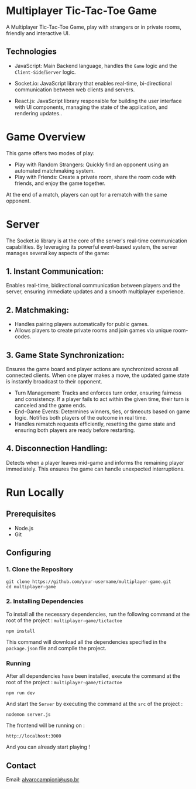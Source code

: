 
# Multiplayer Tic-Tac-Toe Game
A Multiplayer Tic-Tac-Toe Game, play with strangers or in private rooms, friendly and interactive UI.





## Technologies
- JavaScript: Main Backend language, handles the `Game` logic and the `Client-Side`/`Server` logic.

- Socket.io: JavaScript library that enables real-time, bi-directional communication between web clients and servers.

- React.js: JavaScript library responsible for building the user interface with UI components, managing the state of the application, and rendering updates..

# Game Overview
This game offers two modes of play:

- Play with Random Strangers: Quickly find an opponent using an automated matchmaking system.
- Play with Friends: Create a private room, share the room code with friends, and enjoy the game together.

At the end of a match, players can opt for a rematch with the same opponent.

# Server

The Socket.io library is at the core of the server's real-time communication capabilities. By leveraging its powerful event-based system, the server manages several key aspects of the game:


## 1. Instant Communication:
Enables real-time, bidirectional communication between players and the server, ensuring immediate updates and a smooth multiplayer experience.

## 2. Matchmaking:
- Handles pairing players automatically for public games.
- Allows players to create private rooms and join games via unique room-codes.

## 3. Game State Synchronization:
Ensures the game board and player actions are synchronized across all connected clients. When one player makes a move, the updated game state is instantly broadcast to their opponent.

- Turn Management: Tracks and enforces turn order, ensuring fairness and consistency. If a player fails to act within the given time, their turn is canceled and the game ends.
- End-Game Events: Determines winners, ties, or timeouts based on game logic. Notifies both players of the outcome in real time.
- Handles rematch requests efficiently, resetting the game state and ensuring both players are ready before restarting.

## 4. Disconnection Handling:
Detects when a player leaves mid-game and informs the remaining player immediately. This ensures the game can handle unexpected interruptions.

# Run Locally

## Prerequisites
- Node.js
- Git

## Configuring

### 1. Clone the Repository
```
git clone https://github.com/your-username/multiplayer-game.git
cd multiplayer-game
```

### 2. Installing Dependencies
To install all the necessary dependencies, run the following command at the root of the project : `multiplayer-game/tictactoe`
```
npm install
```
This command will download all the dependencies specified in the `package.json` file and compile the project.

### Running
After all dependencies have been installed, execute the command at the root of the project : `multiplayer-game/tictactoe`
```
npm run dev
```
And start the `Server` by executing the command at the `src` of the project : 
```
nodemon server.js
```

The frontend will be running on :
```
http://localhost:3000
```
And you can already start playing !






## Contact
Email: alvarocampioni@usp.br


